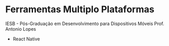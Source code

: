 # Ferramentas Multiplo Plataformas
IESB - Pós-Graduação em Desenvolvimento para Dispositivos Móveis
Prof. Antonio Lopes

- React Native
